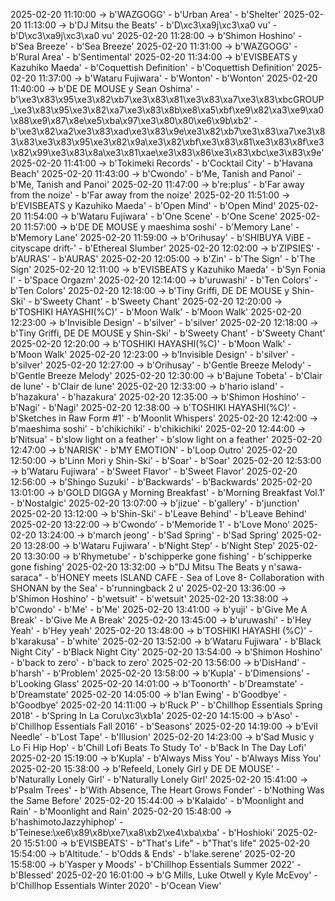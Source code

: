 2025-02-20 11:10:00 -> b'WAZGOGG' - b'Urban Area' - b'Shelter'
2025-02-20 11:13:00 -> b'DJ Mitsu the Beats' - b'D\xc3\xa9j\xc3\xa0 vu' - b'D\xc3\xa9j\xc3\xa0 vu'
2025-02-20 11:28:00 -> b'Shimon Hoshino' - b'Sea Breeze' - b'Sea Breeze'
2025-02-20 11:31:00 -> b'WAZGOGG' - b'Rural Area' - b'Sentimental'
2025-02-20 11:34:00 -> b'EVISBEATS y Kazuhiko Maeda' - b'Coquettish Definition' - b'Coquettish Definition'
2025-02-20 11:37:00 -> b'Wataru Fujiwara' - b'Wonton' - b'Wonton'
2025-02-20 11:40:00 -> b'DE DE MOUSE y Sean Oshima' - b'\xe3\x83\x95\xe3\x82\xb7\xe3\x83\x81\xe3\x83\xa7\xe3\x83\xbcGROUP_\xe3\x83\x95\xe3\x82\xa7\xe3\x83\x8b\xe8\xa5\xbf\xe9\x82\xa3\xe9\xa0\x88\xe9\x87\x8e\xe5\xba\x97\xe3\x80\x80\xe6\x9b\xb2' - b'\xe3\x82\xa2\xe3\x83\xad\xe3\x83\x9e\xe3\x82\xb7\xe3\x83\xa7\xe3\x83\x83\xe3\x83\x95\xe3\x82\x9a\xe3\x82\xbf\xe3\x83\x81\xe3\x83\x8f\xe3\x82\x99\xe3\x83\x8a\xe3\x81\xae\xe3\x83\x86\xe3\x83\xbc\xe3\x83\x9e'
2025-02-20 11:41:00 -> b'Tokimeki Records' - b'Cocktail City' - b'Havana Beach'
2025-02-20 11:43:00 -> b'Cwondo' - b'Me, Tanish and Panoi' - b'Me, Tanish and Panoi'
2025-02-20 11:47:00 -> b're:plus' - b'Far away from the noize' - b'Far away from the noize'
2025-02-20 11:51:00 -> b'EVISBEATS y Kazuhiko Maeda' - b'Open Mind' - b'Open Mind'
2025-02-20 11:54:00 -> b'Wataru Fujiwara' - b'One Scene' - b'One Scene'
2025-02-20 11:57:00 -> b'DE DE MOUSE y maeshima soshi' - b'Memory Lane' - b'Memory Lane'
2025-02-20 11:59:00 -> b'Orihusay' - b'SHIBUYA ViBE -cityscape drift-' - b'Ethereal Slumber'
2025-02-20 12:02:00 -> b'ZIPSIES' - b'AURAS' - b'AURAS'
2025-02-20 12:05:00 -> b'Zin' - b'The Sign' - b'The Sign'
2025-02-20 12:11:00 -> b'EVISBEATS y Kazuhiko Maeda' - b'Syn Fonia I' - b'Space Orgazm'
2025-02-20 12:14:00 -> b'uruwashi' - b'Ten Colors' - b'Ten Colors'
2025-02-20 12:18:00 -> b'Tiny Griffi, DE DE MOUSE y Shin-Ski' - b'Sweety Chant' - b'Sweety Chant'
2025-02-20 12:20:00 -> b'TOSHIKI HAYASHI(%C)' - b'Moon Walk' - b'Moon Walk'
2025-02-20 12:23:00 -> b'Invisible Design' - b'silver' - b'silver'
2025-02-20 12:18:00 -> b'Tiny Griffi, DE DE MOUSE y Shin-Ski' - b'Sweety Chant' - b'Sweety Chant'
2025-02-20 12:20:00 -> b'TOSHIKI HAYASHI(%C)' - b'Moon Walk' - b'Moon Walk'
2025-02-20 12:23:00 -> b'Invisible Design' - b'silver' - b'silver'
2025-02-20 12:27:00 -> b'Orihusay' - b'Gentle Breeze Melody' - b'Gentle Breeze Melody'
2025-02-20 12:30:00 -> b'Bajune Tobeta' - b'Clair de lune' - b'Clair de lune'
2025-02-20 12:33:00 -> b'hario island' - b'hazakura' - b'hazakura'
2025-02-20 12:35:00 -> b'Shimon Hoshino' - b'Nagi' - b'Nagi'
2025-02-20 12:38:00 -> b'TOSHIKI HAYASHI(%C)' - b'Sketches in Raw Form #1' - b'Moonlit Whispers'
2025-02-20 12:42:00 -> b'maeshima soshi' - b'chikichiki' - b'chikichiki'
2025-02-20 12:44:00 -> b'Nitsua' - b'slow light on a feather' - b'slow light on a feather'
2025-02-20 12:47:00 -> b'NARISK' - b'MY EMOTION' - b'Loop Outro'
2025-02-20 12:50:00 -> b'Linn Mori y Shin-Ski' - b'Soar' - b'Soar'
2025-02-20 12:53:00 -> b'Wataru Fujiwara' - b'Sweet Flavor' - b'Sweet Flavor'
2025-02-20 12:56:00 -> b'Shingo Suzuki' - b'Backwards' - b'Backwards'
2025-02-20 13:01:00 -> b'GOLD DIGGA y Morning Breakfast' - b'Morning Breakfast Vol.1' - b'Nostalgic'
2025-02-20 13:07:00 -> b'jizue' - b'gallery' - b'junction'
2025-02-20 13:12:00 -> b'Shin-Ski' - b'Leave Behind' - b'Leave Behind'
2025-02-20 13:22:00 -> b'Cwondo' - b'Memoride 1' - b'Love Mono'
2025-02-20 13:24:00 -> b'march jeong' - b'Sad Spring' - b'Sad Spring'
2025-02-20 13:28:00 -> b'Wataru Fujiwara' - b'Night Step' - b'Night Step'
2025-02-20 13:30:00 -> b'Rhymetube' - b'schipperke gone fishing' - b'schipperke gone fishing'
2025-02-20 13:32:00 -> b"DJ Mitsu The Beats y n'sawa-saraca" - b'HONEY meets ISLAND CAFE - Sea of Love 8- Collaboration with SHONAN by the Sea' - b'runningback 2 u'
2025-02-20 13:36:00 -> b'Shimon Hoshino' - b'wetsuit' - b'wetsuit'
2025-02-20 13:38:00 -> b'Cwondo' - b'Me' - b'Me'
2025-02-20 13:41:00 -> b'yuji' - b'Give Me A Break' - b'Give Me A Break'
2025-02-20 13:45:00 -> b'uruwashi' - b'Hey Yeah' - b'Hey yeah'
2025-02-20 13:48:00 -> b'TOSHIKI HAYASHI (%C)' - b'karakusa' - b'white'
2025-02-20 13:52:00 -> b'Wataru Fujiwara' - b'Black Night City' - b'Black Night City'
2025-02-20 13:54:00 -> b'Shimon Hoshino' - b'back to zero' - b'back to zero'
2025-02-20 13:56:00 -> b'DisHand' - b'harsh' - b'Problem'
2025-02-20 13:58:00 -> b'Kupla' - b'Dimensions' - b'Looking Glass'
2025-02-20 14:01:00 -> b'Toonorth' - b'Dreamstate' - b'Dreamstate'
2025-02-20 14:05:00 -> b'Ian Ewing' - b'Goodbye' - b'Goodbye'
2025-02-20 14:11:00 -> b'Ruck P' - b'Chillhop Essentials Spring 2018' - b'Spring In La Coru\xc3\xb1a'
2025-02-20 14:15:00 -> b'Aso' - b'Chillhop Essentials Fall 2016' - b'Seasons'
2025-02-20 14:19:00 -> b'Evil Needle' - b'Lost Tape' - b'Illusion'
2025-02-20 14:23:00 -> b'Sad Music y Lo Fi Hip Hop' - b'Chill Lofi Beats To Study To' - b'Back In The Day Lofi'
2025-02-20 15:19:00 -> b'Kupla' - b'Always Miss You' - b'Always Miss You'
2025-02-20 15:38:00 -> b'Refeeld, Lonely Girl y DE DE MOUSE' - b'Naturally Lonely Girl' - b'Naturally Lonely Girl'
2025-02-20 15:41:00 -> b'Psalm Trees' - b'With Absence, The Heart Grows Fonder' - b'Nothing Was the Same Before'
2025-02-20 15:44:00 -> b'Kalaido' - b'Moonlight and Rain' - b'Moonlight and Rain'
2025-02-20 15:48:00 -> b'hashimotoJazzyhiphop' - b'Teinese:\xe6\x89\x8b\xe7\xa8\xb2\xe4\xba\xba' - b'Hoshioki'
2025-02-20 15:51:00 -> b'EVISBEATS' - b"That's Life" - b"That's life"
2025-02-20 15:54:00 -> b'Altitude.' - b'Odds & Ends' - b'lake.serene'
2025-02-20 15:58:00 -> b'Yasper y Moods' - b'Chillhop Essentials Summer 2022' - b'Blessed'
2025-02-20 16:01:00 -> b'G Mills, Luke Otwell y Kyle McEvoy' - b'Chillhop Essentials Winter 2020' - b'Ocean View'
